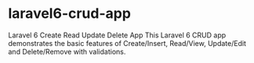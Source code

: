 # laravel6-crud-app
Laravel 6 Create Read Update Delete App
This Laravel 6 CRUD app demonstrates the basic features of Create/Insert, Read/View, Update/Edit and Delete/Remove with validations.
